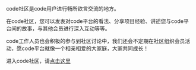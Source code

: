 code社区是code用户进行畅所欲言交流的地方。

在code社区，您可以发表对code平台的看法、分享项目经验、讲述您与code平台间的故事，与其他会员进行深入互动等等。

code工作人员也会积极的参与到社区讨论中，我们还会不定期在社区组织会员活动，愿code平台就像一个相亲相爱的大家庭，大家共同成长！

进入code社区，请[点击这里](http://bbs.csdn.net)